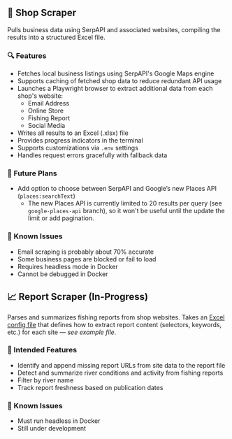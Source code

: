 ## 🛒 Shop Scraper

Pulls business data using SerpAPI and associated websites, compiling the results into a structured Excel file.

### 🔍 Features

- Fetches local business listings using SerpAPI's Google Maps engine
- Supports caching of fetched shop data to reduce redundant API usage
- Launches a Playwright browser to extract additional data from each shop's website:
  - Email Address
  - Online Store
  - Fishing Report
  - Social Media
- Writes all results to an Excel (.xlsx) file
- Provides progress indicators in the terminal
- Supports customizations via `.env` settings
- Handles request errors gracefully with fallback data

### 📅 Future Plans

- Add option to choose between SerpAPI and Google’s new Places API (`places:searchText`)
  - The new Places API is currently limited to 20 results per query (see `google-places-api` branch), so it won't be useful until the update the limit or add pagination.

### 🐞 Known Issues

- Email scraping is probably about 70% accurate
- Some business pages are blocked or fail to load
- Requires headless mode in Docker
- Cannot be debugged in Docker

## 📈 Report Scraper (In-Progress)

Parses and summarizes fishing reports from shop websites. Takes an [Excel config file](../static/example_files/report_starter_file_ex.xlsx) that defines how to extract report content (selectors, keywords, etc.) for each site — _see example file_.

### 🧠 Intended Features

- Identify and append missing report URLs from site data to the report file
- Detect and summarize river conditions and activity from fishing reports
- Filter by river name
- Track report freshness based on publication dates

### 🐞 Known Issues

- Must run headless in Docker
- Still under development
